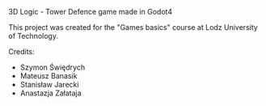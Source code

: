 3D Logic - Tower Defence game made in Godot4

This project was created for the "Games basics" course at Lodz University of Technology.

Credits:
- Szymon Świędrych
- Mateusz Banasik
- Stanisław Jarecki
- Anastazja Załataja
